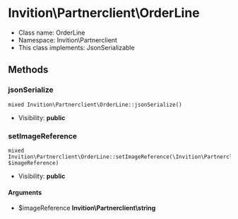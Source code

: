 Invition\Partnerclient\OrderLine
===============






* Class name: OrderLine
* Namespace: Invition\Partnerclient
* This class implements: JsonSerializable






Methods
-------


### jsonSerialize

    mixed Invition\Partnerclient\OrderLine::jsonSerialize()





* Visibility: **public**




### setImageReference

    mixed Invition\Partnerclient\OrderLine::setImageReference(\Invition\Partnerclient\string $imageReference)





* Visibility: **public**


#### Arguments
* $imageReference **Invition\Partnerclient\string**


